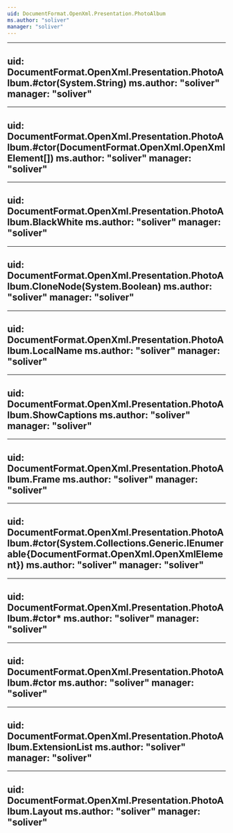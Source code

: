 ```yaml
---
uid: DocumentFormat.OpenXml.Presentation.PhotoAlbum
ms.author: "soliver"
manager: "soliver"
---
```


---
uid: DocumentFormat.OpenXml.Presentation.PhotoAlbum.#ctor(System.String)
ms.author: "soliver"
manager: "soliver"
---

---
uid: DocumentFormat.OpenXml.Presentation.PhotoAlbum.#ctor(DocumentFormat.OpenXml.OpenXmlElement[])
ms.author: "soliver"
manager: "soliver"
---

---
uid: DocumentFormat.OpenXml.Presentation.PhotoAlbum.BlackWhite
ms.author: "soliver"
manager: "soliver"
---

---
uid: DocumentFormat.OpenXml.Presentation.PhotoAlbum.CloneNode(System.Boolean)
ms.author: "soliver"
manager: "soliver"
---

---
uid: DocumentFormat.OpenXml.Presentation.PhotoAlbum.LocalName
ms.author: "soliver"
manager: "soliver"
---

---
uid: DocumentFormat.OpenXml.Presentation.PhotoAlbum.ShowCaptions
ms.author: "soliver"
manager: "soliver"
---

---
uid: DocumentFormat.OpenXml.Presentation.PhotoAlbum.Frame
ms.author: "soliver"
manager: "soliver"
---

---
uid: DocumentFormat.OpenXml.Presentation.PhotoAlbum.#ctor(System.Collections.Generic.IEnumerable{DocumentFormat.OpenXml.OpenXmlElement})
ms.author: "soliver"
manager: "soliver"
---

---
uid: DocumentFormat.OpenXml.Presentation.PhotoAlbum.#ctor*
ms.author: "soliver"
manager: "soliver"
---

---
uid: DocumentFormat.OpenXml.Presentation.PhotoAlbum.#ctor
ms.author: "soliver"
manager: "soliver"
---

---
uid: DocumentFormat.OpenXml.Presentation.PhotoAlbum.ExtensionList
ms.author: "soliver"
manager: "soliver"
---

---
uid: DocumentFormat.OpenXml.Presentation.PhotoAlbum.Layout
ms.author: "soliver"
manager: "soliver"
---
